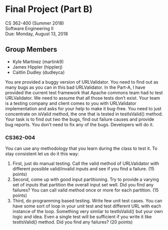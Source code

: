 # Final Project (Part B)
CS 362-400 (Summer 2018)  
Software Engineering II   
Due: Monday, August 13, 2018  

## Group Members
- Kyle Martinez (martink9)
- James Hippler (hipplerj)
- Caitlin Dudley (dudleyca)

You are provided a buggy version of URLValidator. You need to find out as many bugs as you can in this bad URLValidator. In the Part-A, I have provided the current test framework that Apache commons team had to test URLValidator. We need to assume that all those tests don’t exist. Your team is a testing company and client comes to you with URLValidator implementation and asks for your help to make it bug-free. You need to just concentrate on isValid method, the one that is tested in testIsValid() method. Your task is to find out two the bugs, find out failure causes and provide bug reports. You don’t need to fix any of the bugs. Developers will do it.

### CS362-004
You can use any methodology that you learn during the class to test it. To stay consistent let us do it this way:  
1. First, just do manual testing. Call the valid method of URLValidator with different possible valid/invalid inputs and see if you find a failure. (15 points)
2. Second, come up with good input partitioning. Try to provide a varying set of inputs that partition the overall input set well. Did you find any failures? You can call valid method once or more for each partition. (15 points)
3. Third, do programming based testing. Write few unit test cases. You can have some sort of loop in your unit test and test different URL with each instance of the loop. Something very similar to testIsValid() but your own logic and idea. Even a single test will be sufficient if you write it like testIsValid() method. Did you find any failures? (20 points)
